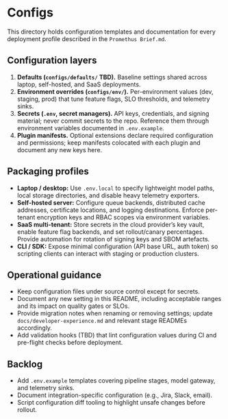 # Configs

This directory holds configuration templates and documentation for every
deployment profile described in the `Promethus Brief.md`.

## Configuration layers

1. **Defaults (`configs/defaults/` TBD).** Baseline settings shared across
   laptop, self-hosted, and SaaS deployments.
2. **Environment overrides (`configs/env/`).** Per-environment values (dev,
   staging, prod) that tune feature flags, SLO thresholds, and telemetry sinks.
3. **Secrets (`.env`, secret managers).** API keys, credentials, and signing
   material; never commit secrets to the repo. Reference them through
   environment variables documented in `.env.example`.
4. **Plugin manifests.** Optional extensions declare required configuration and
   permissions; keep manifests colocated with each plugin and document any new
   keys here.

## Packaging profiles

- **Laptop / desktop:** Use `.env.local` to specify lightweight model paths,
  local storage directories, and disable heavy telemetry exporters.
- **Self-hosted server:** Configure queue backends, distributed cache
  addresses, certificate locations, and logging destinations. Enforce
  per-tenant encryption keys and RBAC scopes via environment variables.
- **SaaS multi-tenant:** Store secrets in the cloud provider’s key vault,
  enable feature flag backends, and set rollout/canary percentages.
  Provide automation for rotation of signing keys and SBOM artefacts.
- **CLI / SDK:** Expose minimal configuration (API base URL, auth token)
  so scripting clients can interact with staging or production clusters.

## Operational guidance

- Keep configuration files under source control except for secrets.
- Document any new setting in this README, including acceptable ranges and
  its impact on quality gates or SLOs.
- Provide migration notes when renaming or removing settings; update
  `docs/developer-experience.md` and relevant stage READMEs accordingly.
- Add validation hooks (TBD) that lint configuration values during CI and
  pre-flight checks before deployment.

## Backlog

- Add `.env.example` templates covering pipeline stages, model gateway, and
  telemetry sinks.
- Document integration-specific configuration (e.g., Jira, Slack, email).
- Script configuration diff tooling to highlight unsafe changes before rollout.
